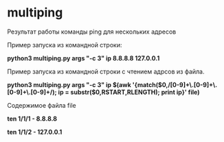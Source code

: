 # multiping
Результат работы команды ping для нескольких адресов

Пример запуска из командной строки:<p>
<b>python3 multiping.py args "-c 3" ip 8.8.8.8 127.0.0.1</b>

Пример запуска из командной строки с чтением адрсов из файла.<p>
<b>python3 multiping.py args "-c 3" ip $(awk '{match($0,/[0-9]+\.[0-9]+\.[0-9]+\.[0-9]+/); ip = substr($0,RSTART,RLENGTH); print ip}' file)</b>

Содержимое файла file
<p><b>ten 1/1/1 - 8.8.8.8</b>
<p><b>ten 1/1/2 - 127.0.0.1</b>
